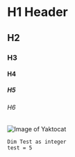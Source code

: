 # H1 Header
## H2
### H3
#### H4
##### H5
###### H6

![Image of Yaktocat](https://octodex.github.com/images/yaktocat.png)
```vba
Dim Test as integer
test = 5
```

